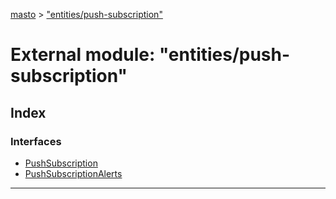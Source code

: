 [masto](../README.md) > ["entities/push-subscription"](../modules/_entities_push_subscription_.md)

# External module: "entities/push-subscription"

## Index

### Interfaces

* [PushSubscription](../interfaces/_entities_push_subscription_.pushsubscription.md)
* [PushSubscriptionAlerts](../interfaces/_entities_push_subscription_.pushsubscriptionalerts.md)

---

